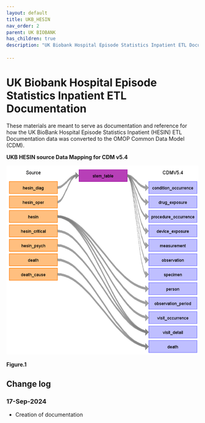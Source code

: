 ```yaml
---
layout: default
title: UKB_HESIN
nav_order: 2
parent: UK BIOBANK
has_children: true
description: "UK Biobank Hospital Episode Statistics Inpatient ETL Documentation"

---
```


# UK Biobank Hospital Episode Statistics Inpatient ETL Documentation

These materials are meant to serve as documentation and reference for how the UK BioBank Hospital Episode Statistics Inpatient (HESIN) ETL Documentation data was converted to the OMOP Common Data Model (CDM).

**UKB HESIN source Data Mapping for CDM v5.4**

![](images/image1.png)

**Figure.1**

## Change log

### 17-Sep-2024
- Creation of documentation